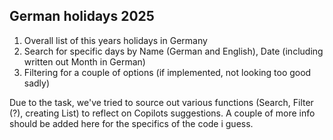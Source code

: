## German holidays 2025

1. Overall list of this years holidays in Germany
2. Search for specific days by Name (German and English), Date (including written out Month in German)
3. Filtering for a couple of options (if implemented, not looking too good sadly)

Due to the task, we've tried to source out various functions (Search, Filter (?), creating List) to reflect on Copilots suggestions. 
A couple of more info should be added here for the specifics of the code i guess.